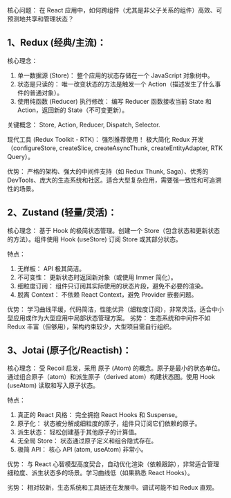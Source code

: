 核心问题： 在 React 应用中，如何跨组件（尤其是非父子关系的组件）高效、可预测地共享和管理状态？
## 1、Redux (经典/主流)：
核心理念：
1. 单一数据源 (Store)： 整个应用的状态存储在一个 JavaScript 对象树中。
2. 状态是只读的： 唯一改变状态的方法是触发一个 Action（描述发生了什么事件的普通对象）。
3. 使用纯函数 (Reducer) 执行修改： 编写 Reducer 函数接收当前 State 和 Action，返回新的 State（不可变更新）。

关键概念： Store, Action, Reducer, Dispatch, Selector.

现代工具 (Redux Toolkit - RTK)： 强烈推荐使用！ 极大简化 Redux 开发（configureStore, createSlice, createAsyncThunk, createEntityAdapter, RTK Query）。

优势： 严格的架构、强大的中间件支持（如 Redux Thunk, Saga）、优秀的 DevTools、庞大的生态系统和社区。适合大型复杂应用，需要强一致性和可追溯性的场景。

## 2、Zustand (轻量/灵活)：

核心理念： 基于 Hook 的极简状态管理。创建一个 Store（包含状态和更新状态的方法）。组件使用 Hook (useStore) 订阅 Store 或其部分状态。

特点：
1. 无样板： API 极其简洁。
2. 不可变性： 更新状态时返回新对象（或使用 Immer 简化）。
3. 细粒度订阅： 组件只订阅其实际使用的状态片段，避免不必要的渲染。
4. 脱离 Context： 不依赖 React Context，避免 Provider 嵌套问题。

优势： 学习曲线平缓，代码简洁，性能优异（细粒度订阅），非常灵活。适合中小型应用或作为大型应用中局部状态管理方案。
劣势： 生态系统和中间件不如 Redux 丰富（但够用），架构约束较少，大型项目需自行组织。

## 3、Jotai (原子化/Reactish)：
核心理念： 受 Recoil 启发，采用 原子 (Atom) 的概念。原子是最小的状态单位。通过组合原子（atom）和派生原子（derived atom）构建状态图。使用 Hook (useAtom) 读取和写入原子状态。

特点：
1. 真正的 React 风格： 完全拥抱 React Hooks 和 Suspense。
2. 原子化： 状态被分解成细粒度的原子，组件只订阅它们依赖的原子。
3. 派生状态： 轻松创建基于其他原子的计算值。
4. 无全局 Store： 状态通过原子定义和组合隐式存在。
5. 极简 API： 核心 API (atom, useAtom) 非常小。

优势： 与 React 心智模型高度契合，自动优化渲染（依赖跟踪），非常适合管理细粒度、派生状态多的场景。学习曲线低（如果熟悉 React Hooks）。

劣势： 相对较新，生态系统和工具链还在发展中。调试可能不如 Redux 直观。